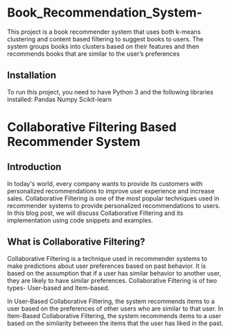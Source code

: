 # Book_Recommendation_System-
This project is a book recommender system that uses both k-means clustering and content based filtering to suggest books to users. The system groups books into clusters based on their features and then recommends books that are similar to the user’s preferences

## Installation
To run this project, you need to have Python 3 and the following libraries installed:
Pandas
Numpy
Scikit-learn

# Collaborative Filtering Based Recommender System

## Introduction

In today's world, every company wants to provide its customers with personalized recommendations to improve user experience and increase sales. Collaborative Filtering is one of the most popular techniques used in recommender systems to provide personalized recommendations to users. In this blog post, we will discuss Collaborative Filtering and its implementation using code snippets and examples.

## What is Collaborative Filtering?

Collaborative Filtering is a technique used in recommender systems to make predictions about user preferences based on past behavior. It is based on the assumption that if a user has similar behavior to another user, they are likely to have similar preferences. Collaborative Filtering is of two types- User-based and Item-based.

In User-Based Collaborative Filtering, the system recommends items to a user based on the preferences of other users who are similar to that user. In Item-Based Collaborative Filtering, the system recommends items to a user based on the similarity between the items that the user has liked in the past.

